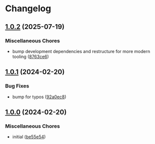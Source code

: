 # Changelog

## [1.0.2](https://github.com/cha0s/redux-data-router/compare/redux-data-router-v1.0.1...redux-data-router-v1.0.2) (2025-07-19)


### Miscellaneous Chores

* bump development dependencies and restructure for more modern tooling ([8763ce6](https://github.com/cha0s/redux-data-router/commit/8763ce6b0b4971561415d1f9afa9e55fffbb316c))

## [1.0.1](https://github.com/cha0s/redux-data-router/compare/redux-data-router-v1.0.0...redux-data-router-v1.0.1) (2024-02-20)


### Bug Fixes

* bump for typos ([92a0ec8](https://github.com/cha0s/redux-data-router/commit/92a0ec89f974785319175d12e8f8005eb5a55b2f))

## [1.0.0](https://github.com/cha0s/redux-data-router/compare/redux-data-router-v1.0.0...redux-data-router-v1.0.0) (2024-02-20)


### Miscellaneous Chores

* initial ([be55e54](https://github.com/cha0s/redux-data-router/commit/be55e5410ebc4d1086b21da28678f461b3607d94))
